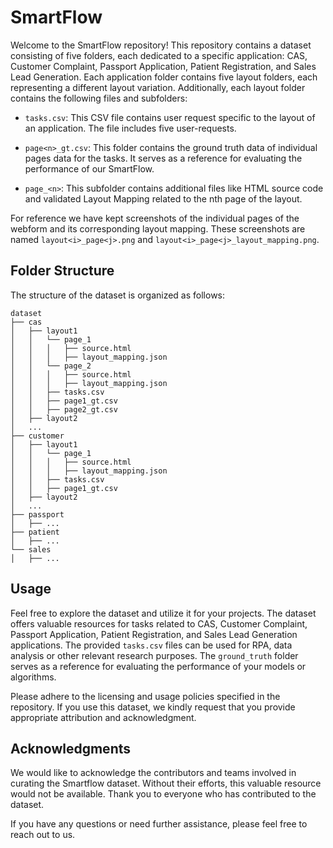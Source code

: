 # SmartFlow

Welcome to the SmartFlow repository! This repository contains a dataset consisting of five folders, each dedicated to a specific application: CAS, Customer Complaint, Passport Application, Patient Registration, and Sales Lead Generation. Each application folder contains five layout folders, each representing a different layout variation. Additionally, each layout folder contains the following files and subfolders:

- `tasks.csv`: This CSV file contains user request specific to the layout of an application. The file includes five user-requests.

- `page<n>_gt.csv`: This folder contains the ground truth data of individual pages data for the tasks. It serves as a reference for evaluating the performance of our SmartFlow.

- `page_<n>`: This subfolder contains additional files like HTML source code and validated Layout Mapping related to the nth page of the layout.

For reference we have kept screenshots of the individual pages of the webform and its corresponding layout mapping. These screenshots are named `layout<i>_page<j>.png` and `layout<i>_page<j>_layout_mapping.png`.

  ## Folder Structure

The structure of the dataset is organized as follows:

```
dataset
├── cas
│   ├── layout1
│   │   └── page_1
│   │   │   ├── source.html
│   │   │   ├── layout_mapping.json
│   │   └── page_2
│   │   │   ├── source.html
│   │   │   ├── layout_mapping.json
│   │   ├── tasks.csv
│   │   ├── page1_gt.csv
│   │   ├── page2_gt.csv
│   ├── layout2
│   ...
├── customer
│   ├── layout1
│   │   └── page_1
│   │   │   ├── source.html
│   │   │   ├── layout_mapping.json
│   │   ├── tasks.csv
│   │   ├── page1_gt.csv
│   ├── layout2
│   ...
├── passport
│   ├── ...
├── patient
│   ├── ...
└── sales
│   ├── ...
```

## Usage

Feel free to explore the dataset and utilize it for your projects. The dataset offers valuable resources for tasks related to CAS, Customer Complaint, Passport Application, Patient Registration, and Sales Lead Generation applications. The provided `tasks.csv` files can be used for RPA, data analysis or other relevant research purposes. The `ground_truth` folder serves as a reference for evaluating the performance of your models or algorithms.

Please adhere to the licensing and usage policies specified in the repository. If you use this dataset, we kindly request that you provide appropriate attribution and acknowledgment.


## Acknowledgments

We would like to acknowledge the contributors and teams involved in curating the Smartflow dataset. Without their efforts, this valuable resource would not be available. Thank you to everyone who has contributed to the dataset.

If you have any questions or need further assistance, please feel free to reach out to us.


